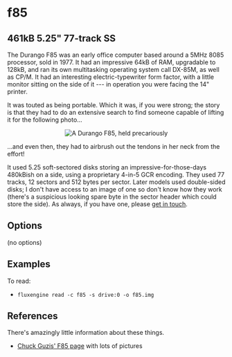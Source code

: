 f85
====
## 461kB 5.25" 77-track SS
<!-- This file is automatically generated. Do not edit. -->

The Durango F85 was an early office computer based around a 5MHz 8085 processor,
sold in 1977. It had an impressive 64kB of RAM, upgradable to 128kB, and ran
its own multitasking operating system call DX-85M, as well as CP/M. It had an
interesting electric-typewriter form factor, with a little monitor sitting on
the side of it --- in operation you were facing the 14" printer.

It was touted as being portable. Which it was, if you were strong; the story
is that they had to do an extensive search to find someone capable of lifting
it for the following photo...

<div style="text-align: center">
<img src="durangof85.jpg" style="max-width: 60%" alt="A Durango F85, held precariously">
</div>

...and even then, they had to airbrush out the tendons in her neck from the
effort!

It used 5.25 soft-sectored disks storing an impressive-for-those-days
480kBish on a side, using a proprietary 4-in-5 GCR encoding. They used 77
tracks, 12 sectors and 512 bytes per sector. Later models used double-sided
disks; I don't have access to an image of one so don't know how they work
(there's a suspicious looking spare byte in the sector header which could
store the side). As always, if you have one, please [get in
touch](https://github.com/davidgiven/fluxengine/issues/new).

## Options

(no options)

## Examples

To read:

  - `fluxengine read -c f85 -s drive:0 -o f85.img`

## References

There's amazingly little information about these things.

  * [Chuck Guzis' F85 page](http://www.sydex.com/durango/durango.html) with
    lots of pictures

